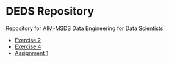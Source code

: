 # DEDS Repository
Repository for AIM-MSDS Data Engineering for Data Scientists

- [Exercise 2](exercise2/README.md)
- [Exercise 4](exercise4/README.md)
- [Assignment 1](assignment1/README.md)